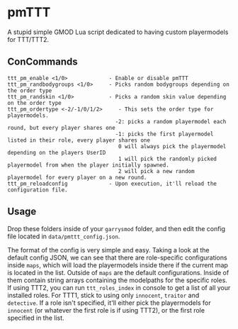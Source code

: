 # pmTTT
A stupid simple GMOD Lua script dedicated to having custom playermodels for TTT/TTT2.

## ConCommands
```
ttt_pm_enable <1/0>             - Enable or disable pmTTT
ttt_pm_randbodygroups <1/0>     - Picks random bodygroups depending on the order type
ttt_pm_randskin <1/0>           - Picks a random skin value depending on the order type
ttt_pm_ordertype <-2/-1/0/1/2>     - This sets the order type for playermodels. 
                                  -2: picks a random playermodel each round, but every player shares one
                                  -1: picks the first playermodel listed in their role, every player shares one
                                   0 will always pick the playermodel depending on the players UserID
                                   1 will pick the randomly picked playermodel from when the player initially spawned.
                                   2 will pick a new random playermodel for every player on a new round.
ttt_pm_reloadconfig             - Upon execution, it'll reload the configuration file.
```

## Usage
Drop these folders inside of your `garrysmod` folder, and then edit the config file located in `data/pmttt_config.json`.

The format of the config is very simple and easy. 
Taking a look at the default config JSON, we can see that there are role-specific configurations inside `maps`, which will load the playermodels inside there if the current map is located in the list. Outside of `maps` are the default configurations. Inside of them contain string arrays containing the modelpaths for the specific roles. If using TTT2, you can run `ttt_roles_index` in console to get a list of all your installed roles. For TTT1, stick to using only `innocent`, `traitor` and `detective`. If a role isn't specified, it'll either pick the playermodels for `innocent` (or whatever the first role is if using TTT2), or the first role specified in the list.

